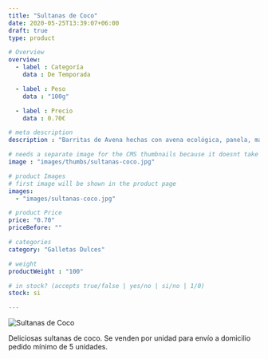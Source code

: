 ```yaml
---
title: "Sultanas de Coco"
date: 2020-05-25T13:39:07+06:00
draft: true
type: product

# Overview
overview:
  - label : Categoría
    data : De Temporada

  - label : Peso
    data : "100g"

  - label : Precio
    data : 0.70€

# meta description
description : "Barritas de Avena hechas con avena ecológica, panela, mantequilla, nuez moscada, coco y miel."

# needs a separate image for the CMS thumbnails because it doesnt take arrays (slideshow images)
image : "images/thumbs/sultanas-coco.jpg"

# product Images
# first image will be shown in the product page
images:
  - "images/sultanas-coco.jpg"

# product Price
price: "0.70"
priceBefore: ""

# categories
category: "Galletas Dulces"

# weight
productWeight : "100"

# in stock? (accepts true/false | yes/no | si/no | 1/0)
stock: si

---
```

![Sultanas de Coco](/images/sultanas-coco.jpg "Sultanas de Coco")

Deliciosas sultanas de coco. Se venden por unidad para envío a domicilio pedido mínimo de 5 unidades.
